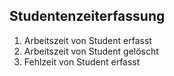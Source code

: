 ## Studentenzeiterfassung

1. Arbeitszeit von Student erfasst
2. Arbeitszeit von Student gelöscht
3. Fehlzeit von Student erfasst